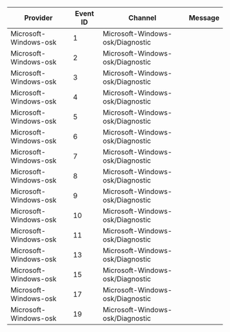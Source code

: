 Provider               |  Event ID  |  Channel                           |  Message
-----------------------|------------|------------------------------------|---------
Microsoft-Windows-osk  |  1         |  Microsoft-Windows-osk/Diagnostic  |
Microsoft-Windows-osk  |  2         |  Microsoft-Windows-osk/Diagnostic  |
Microsoft-Windows-osk  |  3         |  Microsoft-Windows-osk/Diagnostic  |
Microsoft-Windows-osk  |  4         |  Microsoft-Windows-osk/Diagnostic  |
Microsoft-Windows-osk  |  5         |  Microsoft-Windows-osk/Diagnostic  |
Microsoft-Windows-osk  |  6         |  Microsoft-Windows-osk/Diagnostic  |
Microsoft-Windows-osk  |  7         |  Microsoft-Windows-osk/Diagnostic  |
Microsoft-Windows-osk  |  8         |  Microsoft-Windows-osk/Diagnostic  |
Microsoft-Windows-osk  |  9         |  Microsoft-Windows-osk/Diagnostic  |
Microsoft-Windows-osk  |  10        |  Microsoft-Windows-osk/Diagnostic  |
Microsoft-Windows-osk  |  11        |  Microsoft-Windows-osk/Diagnostic  |
Microsoft-Windows-osk  |  13        |  Microsoft-Windows-osk/Diagnostic  |
Microsoft-Windows-osk  |  15        |  Microsoft-Windows-osk/Diagnostic  |
Microsoft-Windows-osk  |  17        |  Microsoft-Windows-osk/Diagnostic  |
Microsoft-Windows-osk  |  19        |  Microsoft-Windows-osk/Diagnostic  |